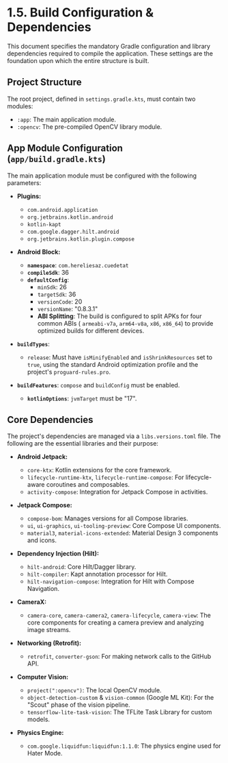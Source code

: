 # 1.5. Build Configuration & Dependencies

This document specifies the mandatory Gradle configuration and library dependencies required to
compile the application. These settings are the foundation upon which the entire structure is built.

## Project Structure

The root project, defined in `settings.gradle.kts`, must contain two modules:

- `:app`: The main application module.
- `:opencv`: The pre-compiled OpenCV library module.

## App Module Configuration (`app/build.gradle.kts`)

The main application module must be configured with the following parameters:

* **Plugins:**
    * `com.android.application`
    * `org.jetbrains.kotlin.android`
    * `kotlin-kapt`
    * `com.google.dagger.hilt.android`
    * `org.jetbrains.kotlin.plugin.compose`

* **Android Block:**
    * **`namespace`**: `com.hereliesaz.cuedetat`
    * **`compileSdk`**: 36
    * **`defaultConfig`**:
        * `minSdk`: 26
        * `targetSdk`: 36
        * `versionCode`: 20
        * `versionName`: "0.8.3.1"
      * **ABI Splitting**: The build is configured to split APKs for four common ABIs (
        `armeabi-v7a`, `arm64-v8a`, `x86`, `x86_64`) to provide optimized builds for different
        devices.
* **`buildTypes`**:
    * `release`: Must have `isMinifyEnabled` and `isShrinkResources` set to `true`, using the
      standard Android optimization profile and the project's `proguard-rules.pro`.
* **`buildFeatures`**: `compose` and `buildConfig` must be enabled.
    * **`kotlinOptions`**: `jvmTarget` must be "17".
## Core Dependencies

The project's dependencies are managed via a `libs.versions.toml` file. The following are the
essential libraries and their purpose:

* **Android Jetpack:**
    * `core-ktx`: Kotlin extensions for the core framework.
    * `lifecycle-runtime-ktx`, `lifecycle-runtime-compose`: For lifecycle-aware coroutines and
      composables.
    * `activity-compose`: Integration for Jetpack Compose in activities.

* **Jetpack Compose:**
    * `compose-bom`: Manages versions for all Compose libraries.
    * `ui`, `ui-graphics`, `ui-tooling-preview`: Core Compose UI components.
    * `material3`, `material-icons-extended`: Material Design 3 components and icons.
* **Dependency Injection (Hilt):**
    * `hilt-android`: Core Hilt/Dagger library.
    * `hilt-compiler`: Kapt annotation processor for Hilt.
    * `hilt-navigation-compose`: Integration for Hilt with Compose Navigation.

* **CameraX:**
    * `camera-core`, `camera-camera2`, `camera-lifecycle`, `camera-view`: The core components for
      creating a camera preview and analyzing image streams.
* **Networking (Retrofit):**
    * `retrofit`, `converter-gson`: For making network calls to the GitHub API.
* **Computer Vision:**
    * `project(":opencv")`: The local OpenCV module.
    * `object-detection-custom` & `vision-common` (Google ML Kit): For the "Scout" phase of the
      vision pipeline.
    * `tensorflow-lite-task-vision`: The TFLite Task Library for custom models.
* **Physics Engine:**
    * `com.google.liquidfun:liquidfun:1.1.0`: The physics engine used for Hater Mode.